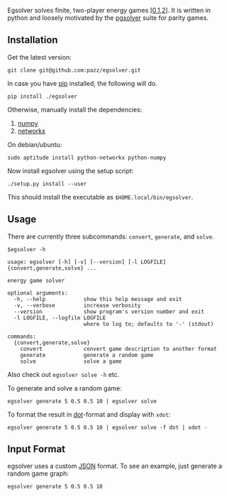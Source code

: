 Egsolver solves finite, two-player energy games [[0],[1],[2]].
It is written in python and loosely motivated by the [pgsolver][pgsolver] suite for parity games.

Installation
------------

Get the latest version:

```
git clone git@github.com:pazz/egsolver.git
```

In case you have [pip][pip] installed, the following will do.

```
pip install ./egsolver
```

Otherwise, manually install the dependencies:

1. [numpy][np]
2. [networkx][nx]

On debian/ubuntu:
```
sudo aptitude install python-networkx python-numpy
```

Now install egsolver using the setup script:

```
./setup.py install --user
```

This should install the executable as `$HOME.local/bin/egsolver`.


Usage
------

There are currently three subcommands: `convert`, `generate`, and `solve`.

```
$egsolver -h

usage: egsolver [-h] [-v] [--version] [-l LOGFILE] {convert,generate,solve} ...

energy game solver

optional arguments:
  -h, --help            show this help message and exit
  -v, --verbose         increase verbosity
  --version             show program's version number and exit
  -l LOGFILE, --logfile LOGFILE
                        where to log to; defaults to '-' (stdout)

commands:
  {convert,generate,solve}
    convert             convert game description to another format
    generate            generate a random game
    solve               solve a game
```

Also check out `egsolver solve -h` etc.

To generate and solve a random game:

```
egsolver generate 5 0.5 0.5 10 | egsolver solve
```

To format the result in [dot][dot]-format and display with `xdot`:

```
egsolver generate 5 0.5 0.5 10 | egsolver solve -f dot | xdot -
```


Input Format
------------
egsolver uses a custom [JSON][json] format.
To see an example, just generate a random game graph:

```
egsolver generate 5 0.5 0.5 10
```


[np]: http://www.numpy.org
[nx]: http://networkx.github.io
[json]: https://en.wikipedia.org/wiki/JSON
[dot]: https://en.wikipedia.org/wiki/DOT_(graph_description_language)
[pip]: https://pip.pypa.io
[pgsolver]: https://github.com/tcsprojects/pgsolver

[0]: http://dx.doi.org/10.1007/978-3-540-85778-5_4
[1]: http://dx.doi.org/10.1007/978-3-540-45212-6_9
[2]: http://dx.doi.org/10.1007/s10703-010-0105-x
